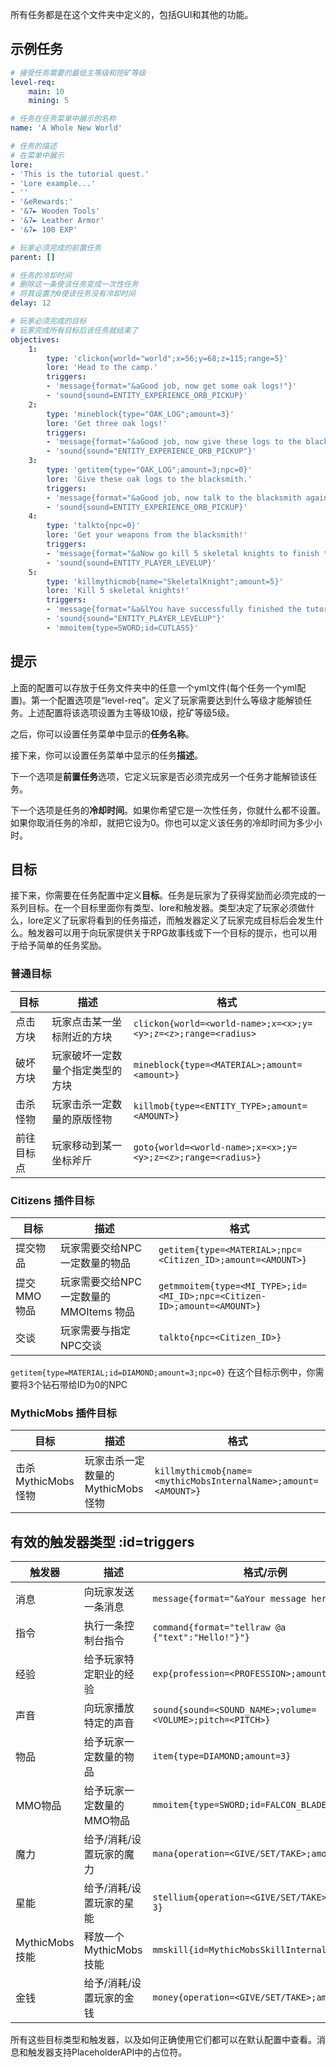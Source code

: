 所有任务都是在这个文件夹中定义的，包括GUI和其他的功能。

## 示例任务

```yaml
# 接受任务需要的最低主等级和挖矿等级
level-req:
    main: 10
    mining: 5

# 任务在任务菜单中展示的名称
name: 'A Whole New World'

# 任务的描述
# 在菜单中展示
lore:
- 'This is the tutorial quest.'
- 'Lore example...'
- ''
- '&eRewards:'
- '&7► Wooden Tools'
- '&7► Leather Armor'
- '&7► 100 EXP'

# 玩家必须完成的前置任务
parent: []

# 任务的冷却时间
# 删除这一条使该任务变成一次性任务
# 将其设置为0使该任务没有冷却时间
delay: 12

# 玩家必须完成的目标
# 玩家完成所有目标后该任务就结束了
objectives:
    1:
        type: 'clickon{world="world";x=56;y=68;z=115;range=5}'
        lore: 'Head to the camp.'
        triggers:
        - 'message{format="&aGood job, now get some oak logs!"}'
        - 'sound{sound=ENTITY_EXPERIENCE_ORB_PICKUP}'
    2:
        type: 'mineblock{type="OAK_LOG";amount=3}'
        lore: 'Get three oak logs!'
        triggers:
        - 'message{format="&aGood job, now give these logs to the blacksmith."}'
        - 'sound{sound="ENTITY_EXPERIENCE_ORB_PICKUP"}'
    3:
        type: 'getitem{type="OAK_LOG";amount=3;npc=0}'
        lore: 'Give these oak logs to the blacksmith.'
        triggers:
        - 'message{format="&aGood job, now talk to the blacksmith again to claim your weapons!"}'
        - 'sound{sound=ENTITY_EXPERIENCE_ORB_PICKUP}'
    4:
        type: 'talkto{npc=0}'
        lore: 'Get your weapons from the blacksmith!'
        triggers:
        - 'message{format="&aNow go kill 5 skeletal knights to finish tutorial!"}'
        - 'sound{sound=ENTITY_PLAYER_LEVELUP}'
    5:
        type: 'killmythicmob{name="SkeletalKnight";amount=5}'
        lore: 'Kill 5 skeletal knights!'
        triggers:
        - 'message{format="&a&lYou have successfully finished the tutorial!"}'
        - 'sound{sound="ENTITY_PLAYER_LEVELUP"}'
        - 'mmoitem{type=SWORD;id=CUTLASS}'
```

## 提示
上面的配置可以存放于任务文件夹中的任意一个yml文件(每个任务一个yml配置)。第一个配置选项是“level-req”。定义了玩家需要达到什么等级才能解锁任务。上述配置将该选项设置为主等级10级，挖矿等级5级。

之后，你可以设置任务菜单中显示的**任务名称**。

接下来，你可以设置任务菜单中显示的任务**描述**。

下一个选项是**前置任务**选项，它定义玩家是否必须完成另一个任务才能解锁该任务。

下一个选项是任务的**冷却时间**。如果你希望它是一次性任务，你就什么都不设置。如果你取消任务的冷却，就把它设为0。你也可以定义该任务的冷却时间为多少小时。

## 目标
接下来，你需要在任务配置中定义**目标**。任务是玩家为了获得奖励而必须完成的一系列目标。在一个目标里面你有类型、lore和触发器。类型决定了玩家必须做什么，lore定义了玩家将看到的任务描述，而触发器定义了玩家完成目标后会发生什么。触发器可以用于向玩家提供关于RPG故事线或下一个目标的提示，也可以用于给予简单的任务奖励。

### 普通目标

| 目标 | 描述 | 格式 |
| - | - | - |
| 点击方块 | 玩家点击某一坐标附近的方块 | `clickon{world=<world-name>;x=<x>;y=<y>;z=<z>;range=<radius>` |
| 破坏方块 | 玩家破坏一定数量个指定类型的方块 | `mineblock{type=<MATERIAL>;amount=<amount>}` |
| 击杀怪物 | 玩家击杀一定数量的原版怪物 | `killmob{type=<ENTITY_TYPE>;amount=<AMOUNT>}` |
| 前往目标点 | 玩家移动到某一坐标斧斤 | `goto{world=<world-name>;x=<x>;y=<y>;z=<z>;range=<radius>}` |

### Citizens 插件目标

| 目标 | 描述 | 格式 |
| - | - | - |
| 提交物品 | 玩家需要交给NPC一定数量的物品 | `getitem{type=<MATERIAL>;npc=<Citizen_ID>;amount=<AMOUNT>}` |
| 提交MMO物品 | 玩家需要交给NPC一定数量的 MMOItems 物品 | `getmmoitem{type=<MI_TYPE>;id=<MI_ID>;npc=<Citizen-ID>;amount=<AMOUNT>}` |
| 交谈 | 玩家需要与指定NPC交谈 | `talkto{npc=<Citizen_ID>}` |
`getitem{type=MATERIAL;id=DIAMOND;amount=3;npc=0}` 在这个目标示例中，你需要将3个钻石带给ID为0的NPC

### MythicMobs 插件目标

| 目标 | 描述 | 格式 |
| - | - | - |
| 击杀MythicMobs怪物 | 玩家击杀一定数量的MythicMobs怪物 | `killmythicmob{name=<mythicMobsInternalName>;amount=<AMOUNT>}` |

## 有效的触发器类型 :id=triggers

| 触发器 | 描述 | 格式/示例 |
| - | - | - |
| 消息 | 向玩家发送一条消息 | `message{format="&aYour message here... "}` |
| 指令 | 执行一条控制台指令 | `command{format="tellraw @a {"text":"Hello!"}"}` |
| 经验 | 给予玩家特定职业的经验 | `exp{profession=<PROFESSION>;amount=<AMOUNT>}` |
| 声音 | 向玩家播放特定的声音 | `sound{sound=<SOUND_NAME>;volume=<VOLUME>;pitch=<PITCH>}` |
| 物品 | 给予玩家一定数量的物品 | `item{type=DIAMOND;amount=3}` |
| MMO物品 | 给予玩家一定数量的MMO物品 | `mmoitem{type=SWORD;id=FALCON_BLADE;amount=2}` |
| 魔力 | 给予/消耗/设置玩家的魔力 | `mana{operation=<GIVE/SET/TAKE>;amount=2-3}` |
| 星能 | 给予/消耗/设置玩家的星能 | `stellium{operation=<GIVE/SET/TAKE>;amount=2-3}` |
| MythicMobs技能 | 释放一个MythicMobs技能 | `mmskill{id=MythicMobsSkillInternalName}` |
| 金钱 | 给予/消耗/设置玩家的金钱 | `money{operation=<GIVE/SET/TAKE>;amount=2-3}` |

所有这些目标类型和触发器，以及如何正确使用它们都可以在默认配置中查看。消息和触发器支持PlaceholderAPI中的占位符。
